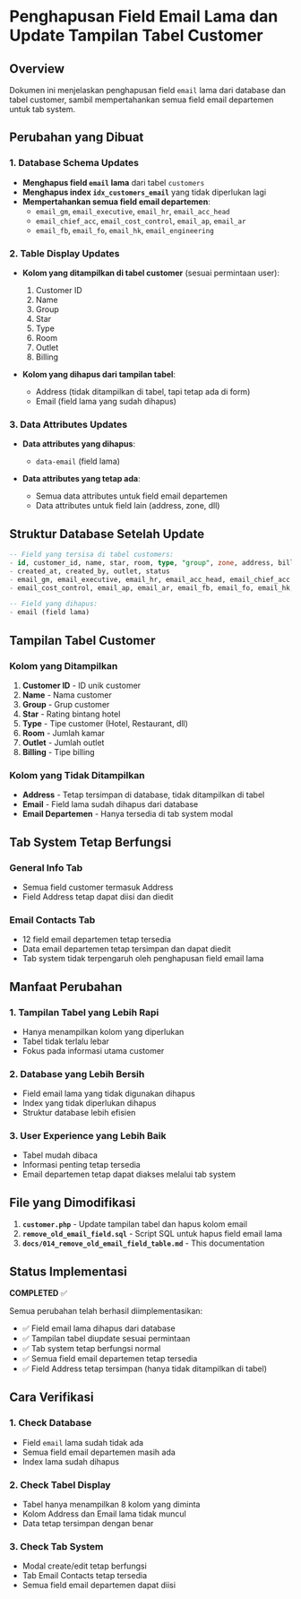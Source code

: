 # Penghapusan Field Email Lama dan Update Tampilan Tabel Customer

## Overview
Dokumen ini menjelaskan penghapusan field `email` lama dari database dan tabel customer, sambil mempertahankan semua field email departemen untuk tab system.

## Perubahan yang Dibuat

### 1. Database Schema Updates
- **Menghapus field `email` lama** dari tabel `customers`
- **Menghapus index `idx_customers_email`** yang tidak diperlukan lagi
- **Mempertahankan semua field email departemen**:
  - `email_gm`, `email_executive`, `email_hr`, `email_acc_head`
  - `email_chief_acc`, `email_cost_control`, `email_ap`, `email_ar`
  - `email_fb`, `email_fo`, `email_hk`, `email_engineering`

### 2. Table Display Updates
- **Kolom yang ditampilkan di tabel customer** (sesuai permintaan user):
  1. Customer ID
  2. Name
  3. Group
  4. Star
  5. Type
  6. Room
  7. Outlet
  8. Billing

- **Kolom yang dihapus dari tampilan tabel**:
  - Address (tidak ditampilkan di tabel, tapi tetap ada di form)
  - Email (field lama yang sudah dihapus)

### 3. Data Attributes Updates
- **Data attributes yang dihapus**:
  - `data-email` (field lama)
  
- **Data attributes yang tetap ada**:
  - Semua data attributes untuk field email departemen
  - Data attributes untuk field lain (address, zone, dll)

## Struktur Database Setelah Update

```sql
-- Field yang tersisa di tabel customers:
- id, customer_id, name, star, room, type, "group", zone, address, billing
- created_at, created_by, outlet, status
- email_gm, email_executive, email_hr, email_acc_head, email_chief_acc
- email_cost_control, email_ap, email_ar, email_fb, email_fo, email_hk, email_engineering

-- Field yang dihapus:
- email (field lama)
```

## Tampilan Tabel Customer

### Kolom yang Ditampilkan
1. **Customer ID** - ID unik customer
2. **Name** - Nama customer
3. **Group** - Grup customer
4. **Star** - Rating bintang hotel
5. **Type** - Tipe customer (Hotel, Restaurant, dll)
6. **Room** - Jumlah kamar
7. **Outlet** - Jumlah outlet
8. **Billing** - Tipe billing

### Kolom yang Tidak Ditampilkan
- **Address** - Tetap tersimpan di database, tidak ditampilkan di tabel
- **Email** - Field lama sudah dihapus dari database
- **Email Departemen** - Hanya tersedia di tab system modal

## Tab System Tetap Berfungsi

### General Info Tab
- Semua field customer termasuk Address
- Field Address tetap dapat diisi dan diedit

### Email Contacts Tab
- 12 field email departemen tetap tersedia
- Data email departemen tetap tersimpan dan dapat diedit
- Tab system tidak terpengaruh oleh penghapusan field email lama

## Manfaat Perubahan

### 1. **Tampilan Tabel yang Lebih Rapi**
- Hanya menampilkan kolom yang diperlukan
- Tabel tidak terlalu lebar
- Fokus pada informasi utama customer

### 2. **Database yang Lebih Bersih**
- Field email lama yang tidak digunakan dihapus
- Index yang tidak diperlukan dihapus
- Struktur database lebih efisien

### 3. **User Experience yang Lebih Baik**
- Tabel mudah dibaca
- Informasi penting tetap tersedia
- Email departemen tetap dapat diakses melalui tab system

## File yang Dimodifikasi

1. **`customer.php`** - Update tampilan tabel dan hapus kolom email
2. **`remove_old_email_field.sql`** - Script SQL untuk hapus field email lama
3. **`docs/014_remove_old_email_field_table.md`** - This documentation

## Status Implementasi

**COMPLETED** ✅

Semua perubahan telah berhasil diimplementasikan:
- ✅ Field email lama dihapus dari database
- ✅ Tampilan tabel diupdate sesuai permintaan
- ✅ Tab system tetap berfungsi normal
- ✅ Semua field email departemen tetap tersedia
- ✅ Field Address tetap tersimpan (hanya tidak ditampilkan di tabel)

## Cara Verifikasi

### 1. **Check Database**
- Field `email` lama sudah tidak ada
- Semua field email departemen masih ada
- Index lama sudah dihapus

### 2. **Check Tabel Display**
- Tabel hanya menampilkan 8 kolom yang diminta
- Kolom Address dan Email lama tidak muncul
- Data tetap tersimpan dengan benar

### 3. **Check Tab System**
- Modal create/edit tetap berfungsi
- Tab Email Contacts tetap tersedia
- Semua field email departemen dapat diisi
